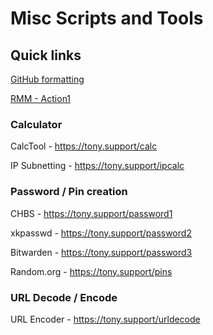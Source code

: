# Misc Scripts and Tools
## Quick links
[GitHub formatting](https://docs.github.com/en/get-started/writing-on-github/getting-started-with-writing-and-formatting-on-github/basic-writing-and-formatting-syntax/)
  
[RMM - Action1](https://action1.com)

### Calculator

CalcTool - https://tony.support/calc

IP Subnetting - https://tony.support/ipcalc

### Password / Pin creation

CHBS - https://tony.support/password1

xkpasswd - https://tony.support/password2

Bitwarden - https://tony.support/password3

Random.org - https://tony.support/pins

### URL Decode / Encode

URL Encoder - https://tony.support/urldecode

